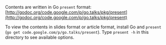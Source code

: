Contents are written in Go `present` format:
[http://godoc.org/code.google.com/p/go.talks/pkg/present](http://godoc.org/code.google.com/p/go.talks/pkg/present)

To view the contents in slides format or article format, install Go and
`present` (`go get code.google.com/p/go.talks/present`). Type `present
-h` in this directory to see available options.
